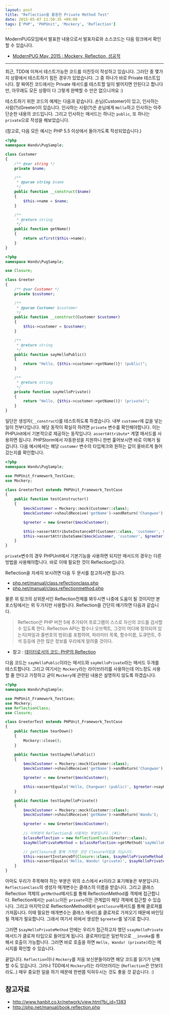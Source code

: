 ```yaml
---
layout: post
title: "Reflection을 활용한 Private Method Test"
date: 2015-05-07 11:50:35 +09:00
tags: ['PHP', 'PHPUnit', 'Mockery', 'Reflection']
---
```


ModernPUG모임에서 발표한 내용으로서 발표자료와 소스코드는 다음 링크에서 확인할 수 있습니다.

- [ModernPUG May, 2015 : Mockery, Reflection, 성공적](https://github.com/ModernPUG/meetup/tree/master/2015_05/01_Mockery_Reflection_Successful)

---

최근, TDD에 미쳐서 테스트가능한 코드를 미친듯이 작성하고 있습니다. 그러던 중 몇가지 상황에서 테스트하기 힘든 경우가
있었습니다. 그 중 하나가 바로 Private 테스트입니다. 잘 짜여진 코드에서는 Private 매서드를 테스트할 일이 벌어지면
안된다고 합니다만, 아무래도 모든 상황이 다 그렇게 완벽할 수 만은 없으니까요 :)

테스트하기 위한 코드의 예제는 다음과 같습니다. 손님(Customer)이 있고, 인사하는 사람(?)(Greeter)이 있습니다. 인사하는
사람(?)은 손님에게 `Hello`하고 인사하는 아주 단순한 내용의 코드입니다. 그리고 인사하는 매서드는 하나는 `public`, 또
하나는 `private`으로 작성을 해보았습니다.

(참고로, 다음 모든 예시는 PHP 5.5 이상에서 돌아가도록 작성되었습니다.)

```php
<?php
namespace Wandu\PugSample;

class Customer
{
    /** @var string */
    private $name;

    /**
     * @param string $name
     */
    public function __construct($name)
    {
        $this->name = $name;
    }

    /**
     * @return string
     */
    public function getName()
    {
        return ucfirst($this->name);
    }
}
```

```php
<?php
namespace Wandu\PugSample;

use Closure;

class Greeter
{
    /** @var Customer */
    private $customer;

    /**
     * @param Customer $customer
     */
    public function __construct(Customer $customer)
    {
        $this->customer = $customer;
    }

    /**
     * @return string
     */
    public function sayHelloPublic()
    {
        return "Hello, {$this->customer->getName()}! (public)";
    }

    /**
     * @return string
     */
    private function sayHelloPrivate()
    {
        return "Hello, {$this->customer->getName()}! (private)";
    }
}
```

일단은 생성자(`__construct`)를 테스트하도록 하겠습니다. 내부 `customer`에 값을 넣는 일이 전부다입니다. 해당 동작이
확실히 하려면 `private` 변수를 확인해야합니다. 이는 PHPUnit에서 기본적으로 제공하는 동작입니다. `assertAttribute*`
계열 매서드를 사용하면 됩니다. PHPStorm에서 자동완성을 지원하니 한번 훑어보시면 바로 이해가 될겁니다. 다음 예시에서는
해당 `customer` 변수의 타입체크와 원하는 값이 올바르게 들어갔는지를 확인합니다.

```php
<?php
namespace Wandu\PugSample;

use PHPUnit_Framework_TestCase;
use Mockery;

class GreeterTest extends PHPUnit_Framework_TestCase
{
    public function testConstructor()
    {
        $mockCustomer = Mockery::mock(Customer::class);
        $mockCustomer->shouldReceive('getName')->andReturn('Changwan');

        $greeter = new Greeter($mockCustomer);

        $this->assertAttributeInstanceOf(Customer::class, 'customer', $greeter);
        $this->assertAttributeSame($mockCustomer, 'customer', $greeter);
    }
}
```

`private`변수의 경우 PHPUnit에서 기본기능을 사용하면 되지만 매서드의 경우는 다른 방법을 사용해야합니다. 바로 이때
필요한 것이 Reflection입니다.

Reflection을 자세히 보시려면 다음 두 문서를 참고하시면 됩니다.

- [php.net/manual/class.reflectionclass.php](http://php.net/manual/class.reflectionclass.php)
- [php.net/manual/class.reflectionmethod.php](http://php.net/manual/class.reflectionmethod.php)

물론 위 링크의 상위문서인 Reflection전체를 봐두시면 나중에 도움이 될 것이지만 본 포스팅에서는 위 두가지만 사용합니다.
Reflection을 간단히 얘기하면 다음과 같습니다.


> Reflection은 PHP 버전 5에 추가되어 프로그램이 스스로 자신의 코드를 검사할 수 있도록 한다. Reflection API는 함수나
> 오브젝트, 그것이 어디에 정의되어 있는지(파일과 줄번호의 범위)를 포함하여, 파라미터 목록, 함수이름, 도큐먼트, 주석
> 등등에 관한 많은 정보를 우리에게 알려줄 것이다. 

- 참고 : [데이터로서의 코드: PHP의 Reflection](http://www.hanbit.co.kr/network/view.html?bi_id=1383)

다음 코드는 `sayHelloPublic`이라는 매서드와 `sayHelloPrivate`라는 매서드 두개를 테스트합니다. 그리고 여기서는
`Mockery`라는 라이브러리를 사용하는데 어느정도 사용할 줄 안다고 가정하고 굳이 `Mockery`에 관련된 내용은 설명하지
않도록 하겠습니다.

```php
<?php
namespace Wandu\PugSample;

use PHPUnit_Framework_TestCase;
use Mockery;
use ReflectionClass;
use Closure;

class GreeterTest extends PHPUnit_Framework_TestCase
{
    public function tearDown()
    {
        Mockery::close();
    }

    public function testSayHelloPublic()
    {
        $mockCustomer = Mockery::mock(Customer::class);
        $mockCustomer->shouldReceive('getName')->andReturn('Changwan');

        $greeter = new Greeter($mockCustomer);

        $this->assertEquals('Hello, Changwan! (public)', $greeter->sayHelloPublic());
    }

    public function testSayHelloPrivate()
    {
        $mockCustomer = Mockery::mock(Customer::class);
        $mockCustomer->shouldReceive('getName')->andReturn('Wandu');

        $greeter = new Greeter($mockCustomer);
        
        // 이부분이 Reflection을 사용하는 부분입니다. (#1)
        $classReflection = new ReflectionClass(Greeter::class);
        $sayHelloPrivateMethod = $classReflection->getMethod('sayHelloPrivate')->getClosure($greeter);

        // getClosure를 통해 가져온 것은 Closure타입을 지닙니다.
        $this->assertInstanceOf(Closure::class, $sayHelloPrivateMethod); 
        $this->assertEquals('Hello, Wandu! (private)', $sayHelloPrivateMethod->__invoke());
    }
}
```

아마도 우리가 주목해야 하는 부분은 위의 소스에서 `#1`이라고 표기해놓은 부분입니다. `ReflectionClass`의 생성자
매개변수는 클래스의 이름을 받습니다. 그리고 클래스 Reflection 객체의 `getMethod`매서드를 통해 ReflectionMethod를
객체에 접근합니다. Reflection에서는 `public`이든 `private`이든 관계없이 해당 객체에 접근할 수 있습니다. 그리고
마지막으로 ReflectionMethod에서 `getClosure`매서드를 통해 클로져를 가져옵니다. 이때 필요한 매개변수는 클래스 매서드를
클로져로 가져오기 때문에 바인딩될 객체가 필요합니다. 그래서 여기서 위에서 생성한 `$greeter`를 넣기로 합니다.

그러면 `$sayHelloPrivateMethod` 안에는 우리가 접근하고자 했던 `ssayHelloPrivate` 매서드가 클로져 타입으로 들어있게
됩니다. 클로져타입은 일반적으로 `__invoke`를 통해서 호출이 가능합니다. 그러면 바로 호출을 하면
`Hello, Wandu! (private)`라는 메시지를 확인할 수 있습니다.

끝입니다. `Reflection`이나 `Mockery`를 처음 보신분들이라면 해당 코드를 읽기가 난해할 수도 있습니다. 그러나 TDD에서
`Mockery`라는 라이브러리는 (`Reflection`은 안보더라도..) 매우 중요한 일을 하기 때문에 한번쯤 익혀두시는 것도 좋을 것
같습니다. :)

## 참고자료

- http://www.hanbit.co.kr/network/view.html?bi_id=1383
- http://php.net/manual/book.reflection.php
